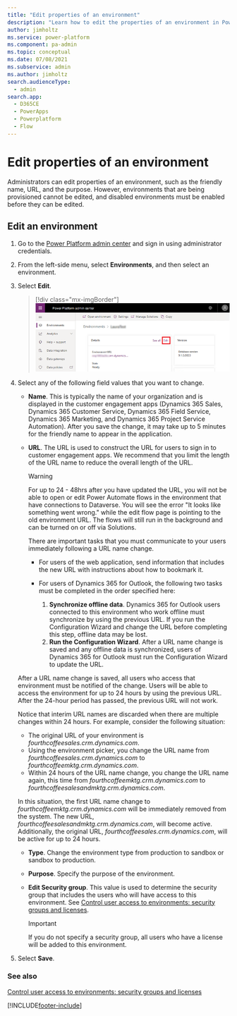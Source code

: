 ```yaml
---
title: "Edit properties of an environment"
description: "Learn how to edit the properties of an environment in Power Platform admin center, including URL, friendly name, type, and security group."
author: jimholtz
ms.service: power-platform
ms.component: pa-admin
ms.topic: conceptual
ms.date: 07/08/2021
ms.subservice: admin
ms.author: jimholtz
search.audienceType: 
  - admin
search.app:
  - D365CE
  - PowerApps
  - Powerplatform
  - Flow
---
```

# Edit properties of an environment 

Administrators can edit properties of an environment, such as the friendly name, URL, and the purpose. However, environments that are being provisioned cannot be edited, and disabled environments must be enabled before they can be edited.  
  
## Edit an environment  
  
1. Go to the [Power Platform admin center](https://admin.powerplatform.microsoft.com) and sign in using administrator credentials.

2. From the left-side menu, select **Environments**, and then select an environment.

3. Select **Edit**.

   > [!div class="mx-imgBorder"] 
   > ![Select Edit](media/select-edit.png "Select Edit")

4. Select any of the following field values that you want to change.  
  
   - **Name**. This is typically the name of your organization and is displayed in the customer engagement apps (Dynamics 365 Sales, Dynamics 365 Customer Service, Dynamics 365 Field Service, Dynamics 365 Marketing, and Dynamics 365 Project Service Automation). After you save the change, it may take up to 5 minutes for the friendly name to appear in the application.  
  
   - **URL**. The URL is used to construct the URL for users to sign in to customer engagement apps. We recommend that you limit the length of the URL name to reduce the overall length of the URL.  
  
     > [!WARNING]
     > For up to 24 - 48hrs after you have updated the URL, you will not be able to open or edit Power Automate flows in the environment that have connections to Dataverse. You will see the error "It looks like something went wrong." while the edit flow page is pointing to the old environment URL. The flows will still run in the background and can be turned on or off via Solutions.
     > 
     >  There are important tasks that you must communicate to your users immediately following a URL name change.  
     > 
     > - For users of the web application, send information that includes the new URL with instructions about how to bookmark it.  
     > - For users of Dynamics 365 for Outlook, the following two tasks must be completed in the order specified here:  
     > 
     >   1. **Synchronize offline data**. Dynamics 365 for Outlook users connected to this environment who work offline must synchronize by using the previous URL. If you run the Configuration Wizard and change the URL before completing this step, offline data may be lost.  
     >   2. **Run the Configuration Wizard**. After a URL name change is saved and any offline data is synchronized, users of Dynamics 365 for Outlook must run the Configuration Wizard to update the URL.  
  
    After a URL name change is saved, all users who access that environment must be notified of the change. Users will be able to access the environment for up to 24 hours by using the previous URL. After the 24-hour period has passed, the previous URL will not work.  
  
    Notice that interim URL names are discarded when there are multiple changes within 24 hours. For example, consider the following situation:  
  
    - The original URL of your environment is *fourthcoffeesales.crm.dynamics.com*.  
    - Using the environment picker, you change the URL name from *fourthcoffeesales.crm.dynamics.com* to *fourthcoffeemktg.crm.dynamics.com*.  
    - Within 24 hours of the URL name change, you change the URL name again, this time from *fourthcoffeemktg.crm.dynamics.com* to *fourthcoffeesalesandmktg.crm.dynamics.com*.  
  
    In this situation, the first URL name change to *fourthcoffeemktg.crm.dynamics.com* will be immediately removed from the system. The new URL, *fourthcoffeesalesandmktg.crm.dynamics.com*, will become active. Additionally, the original URL, *fourthcoffeesales.crm.dynamics.com*, will be active for up to 24 hours.  
  
   - **Type**. Change the environment type from production to sandbox or sandbox to production.

   - **Purpose**. Specify the purpose of the environment. 
  
   - **Edit Security group**. This value is used to determine the security group that includes the users who will have access to this environment. See [Control user access to environments: security groups and licenses](control-user-access.md).
  
     > [!IMPORTANT]
     >  If you do not specify a security group, all users who have a license will be added to this environment.  
  
5. Select **Save**.  
  
### See also
[Control user access to environments: security groups and licenses](control-user-access.md)

[!INCLUDE[footer-include](../includes/footer-banner.md)]

